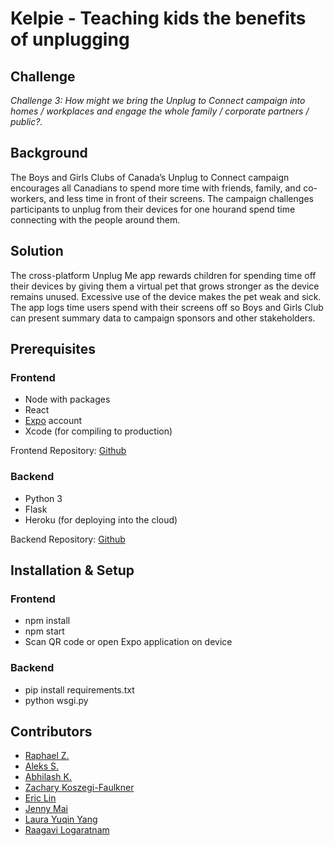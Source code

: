 # Kelpie - Teaching kids the benefits of unplugging

## Challenge

*Challenge 3: How might we bring the Unplug to Connect campaign into homes / workplaces and engage the whole family / corporate partners / public?.*

## Background  

The Boys and Girls Clubs of Canada’s Unplug to Connect campaign encourages all Canadians to spend more time with friends, family, and co-workers, and less time in front of their screens. The campaign challenges participants to unplug from their devices for one hourand spend time connecting with the people around them.

## Solution

The cross-platform Unplug Me app rewards children for spending time off their devices by giving them a virtual pet that grows stronger as the device remains unused. Excessive use of the device makes the pet weak and sick. The app logs time users spend with their screens off so Boys and Girls Club can present summary data to campaign sponsors and other stakeholders.

## Prerequisites

### Frontend
* Node with packages
* React
* [Expo](https://expo.io) account
* Xcode (for compiling to production)

Frontend Repository: [Github](https://github.com/apravink/kelpie)

### Backend
- Python 3
- Flask
- Heroku (for deploying into the cloud)

Backend Repository: [Github](https://github.com/blurges/giftthecode2018)

## Installation & Setup

### Frontend

- npm install
- npm start
- Scan QR code or open Expo application on device

### Backend

- pip install requirements.txt
- python wsgi.py

## Contributors
- [Raphael Z.](https://github.com/raphaelz)
- [Aleks S.](https://www.linkedin.com/in/aleksander-sobieraj/)
- [Abhilash K.](https://github.com/apravink)
- [Zachary Koszegi-Faulkner](https://www.facebook.com/Zachary.KF)
- [Eric Lin](https://www.linkedin.com/in/ericchlin/)
- [Jenny Mai](https://www.linkedin.com/in/jenny-mai-a38727158/)
- [Laura Yuqin Yang](https://www.linkedin.com/in/laurayyang/)
- [Raagavi Logaratnam](https://instagram.com/raagavi_logaratnam)
